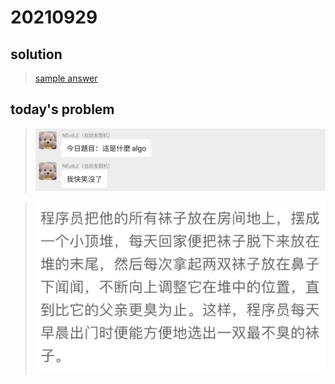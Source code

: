 # 20210929

## solution

>[sample answer](./solution_0.md)

## today's problem

>![]( ./img_0.jpg)

>![]( ./img_1.jpg)